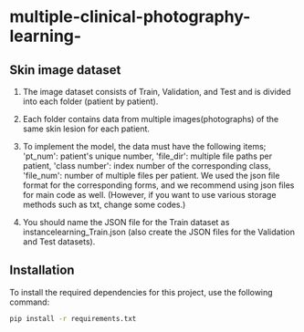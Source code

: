 # multiple-clinical-photography-learning-

## Skin image dataset
1. The image dataset consists of Train, Validation, and Test and is divided into each folder (patient by patient).

2. Each folder contains data from multiple images(photographs) of the same skin lesion for each patient.

3. To implement the model, the data must have the following items; 'pt_num': patient's unique number, 'file_dir': multiple file paths per patient, 'class number': index number of the corresponding class, 'file_num': number of multiple files per patient. We used the json file format for the corresponding forms, and we recommend using json files for main code as well. (However, if you want to use various storage methods such as txt, change some codes.)

4. You should name the JSON file for the Train dataset as instancelearning_Train.json (also create the JSON files for the Validation and Test datasets).


## Installation

To install the required dependencies for this project, use the following command:

```bash
pip install -r requirements.txt
